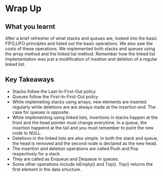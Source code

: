 # Wrap Up

## What you learnt
After a brief refresher of what stacks and queues are, looked into the basic FIFO,LIFO principles and listed out the basic operations. We also saw the costs of these operations. We implemented both stacks and queues using the array method and the linked list method. Remember how the linked list implementation was just a modification of insetion and deletion of a regular linked list.

## Key Takeaways
- Stacks follow the Last-In-First-Out policy
- Queues follow the First-In-First-Out policy
- While implemeting stacks using arrays, new elements are inserted regularly while deletions are are always made at the insertion end. The case for queues is opposite.
- While implementing using linked lists, insertions in stacks happen at the front and the head pointer must change everytime. In a queue, the insertion happend at the tail and you must remember to point the new node to NULL.
- Deletions in the linked lists are also simple. In both the stack and queue, the head is removed and the second node is declared as the new head.
- The insertion and deletion operations are called Push and Pop respectively for a stack
- They are called as Enqueue and Dequeue in queues.
- Some other operations include IsEmpty() and Top(). Top() returns the first element in the data srtucture. 

